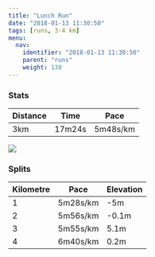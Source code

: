 ```yaml
---
title: "Lunch Run"
date: "2018-01-13 11:30:50"
tags: [runs, 3-4 km]
menu:
  nav:
    identifier: "2018-01-13 11:30:50"
    parent: "runs"
    weight: 130
---
```


### Stats

| Distance | Time | Pace |
|----------|------|------|
|3km|17m24s|5m48s/km|

<img src='https://maps.googleapis.com/maps/api/staticmap?maptype=roadmap&path=enc:}wjeI`gvLwLyBMf]sBdJ~ArDa@zCzAXmA~CpCtQfAPfB|IcC_D?sEwEcTfBwAgBy@~@g^e@mIxAqIpKxB&key=AIzaSyAfqMeaZ1CCJFGP5cWud__oZnT_Pybg-1M&size=800x800&markers=color:yellow|label:S|53.47215,-2.24897&markers=color:green|label:F|53.47216000000001,-2.2487100000000004'>

### Splits

| Kilometre | Pace | Elevation |
|------|------|-----------|
|1|5m28s/km|-5m|
|2|5m56s/km|-0.1m|
|3|5m55s/km|5.1m|
|4|6m40s/km|0.2m|
